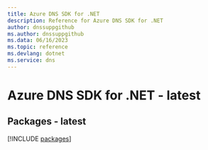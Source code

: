 ```yaml
---
title: Azure DNS SDK for .NET
description: Reference for Azure DNS SDK for .NET
author: dnssuppgithub
ms.author: dnssuppgithub
ms.data: 06/16/2023
ms.topic: reference
ms.devlang: dotnet
ms.service: dns
---
```

# Azure DNS SDK for .NET - latest
## Packages - latest
[!INCLUDE [packages](dns-index.md)]